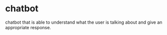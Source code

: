 # chatbot
chatbot that is able to understand what the user is talking about and give an appropriate response.

